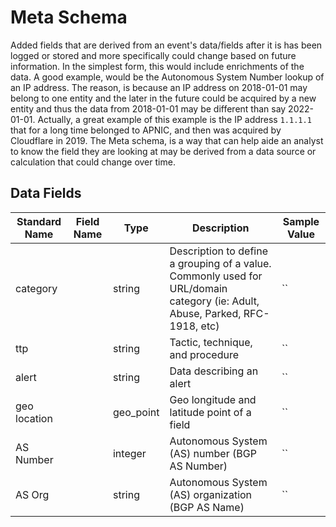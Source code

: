 # Meta Schema
Added fields that are derived from an event's data/fields after it is has been logged or stored and more specifically could change based on future information. In the simplest form, this would include enrichments of the data.
A good example, would be the Autonomous System Number lookup of an IP address. The reason, is because an IP address on 2018-01-01 may belong to one entity and the later in the future could be acquired by a new entity and thus the data from 2018-01-01 may be different than say 2022-01-01. Actually, a great example of this example is the IP address <code>1.1.1.1</code> that for a long time belonged to APNIC, and then was acquired by Cloudflare in 2019. The Meta schema, is a way that can help aide an analyst to know the field they are looking at may be derived from a data source or calculation that could change over time.

## Data Fields
|Standard Name|Field Name|Type|Description|Sample Value|
|---|---|---|---|---|
|category||string|Description to define a grouping of a value. Commonly used for URL/domain category (ie: Adult, Abuse, Parked, RFC-1918, etc)|``|
|ttp||string|Tactic, technique, and procedure|``|
|alert||string|Data describing an alert|``|
|geo location||geo_point|Geo longitude and latitude point of a field|``|
|AS Number||integer|Autonomous System (AS) number (BGP AS Number)|``|
|AS Org||string|Autonomous System (AS) organization (BGP AS Name)|``|